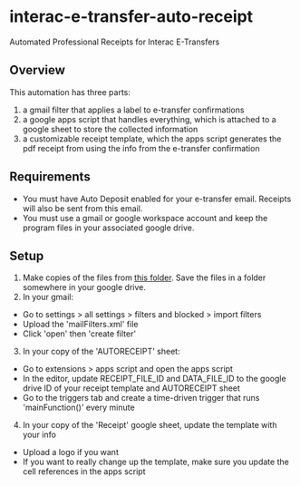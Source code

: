 # interac-e-transfer-auto-receipt
Automated Professional Receipts for Interac E-Transfers

## Overview
This automation has three parts:
1. a gmail filter that applies a label to e-transfer confirmations
2. a google apps script that handles everything, which is attached to a google sheet to store the collected information
3. a customizable receipt template, which the apps script generates the pdf receipt from using the info from the e-transfer confirmation

## Requirements
- You must have Auto Deposit enabled for your e-transfer email. Receipts will also be sent from this email.
- You must use a gmail or google workspace account and keep the program files in your associated google drive.

## Setup
1. Make copies of the files from [this folder](https://drive.google.com/drive/folders/1KkNlziUiJ6i6nDEXu3-JFBe2wl1qSJh5?usp=sharing). Save the files in a folder somewhere in your google drive.
2. In your gmail:
  - Go to settings > all settings > filters and blocked > import filters
  - Upload the 'mailFilters.xml' file
  - Click 'open' then 'create filter'
3. In your copy of the 'AUTORECEIPT' sheet:
  - Go to extensions > apps script and open the apps script
  - In the editor, update RECEIPT_FILE_ID and DATA_FILE_ID to the google drive ID of your receipt template and AUTORECEIPT sheet
  - Go to the triggers tab and create a time-driven trigger that runs 'mainFunction()' every minute
4. In your copy of the 'Receipt' google sheet, update the template with your info
  - Upload a logo if you want
  - If you want to really change up the template, make sure you update the cell references in the apps script
